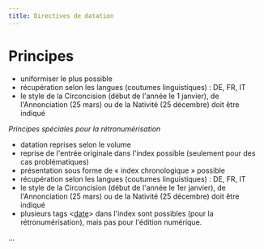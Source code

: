 ```yaml
---
title: Directives de datation
---
```


# Principes

-   uniformiser le plus possible
-   récupération selon les langues (coutumes linguistiques) : DE, FR, IT
-   le style de la Circoncision (début de l\'année le 1 janvier), de
    l\'Annonciation (25 mars) ou de la Nativité (25 décembre) doit être
    indiqué

*Principes spéciales pour la rétronumérisation*

-   datation reprises selon le volume
-   reprise de l\'entrée originale dans l\'index possible (seulement
    pour des cas problématiques)
-   présentation sous forme de « index chronologique » possible
-   récupération selon les langues (coutumes linguistiques) : DE, FR, IT
-   le style de la Circoncision (début de l\'année le 1er janvier), de
    l\'Annonciation (25 mars) ou de la Nativité (25 décembre) doit être
    indiqué
-   plusieurs tags \<[date](date/fr "wikilink")\> dans l\'index sont
    possibles (pour la rétronumérisation), mais pas pour l\'édition
    numérique.

...
